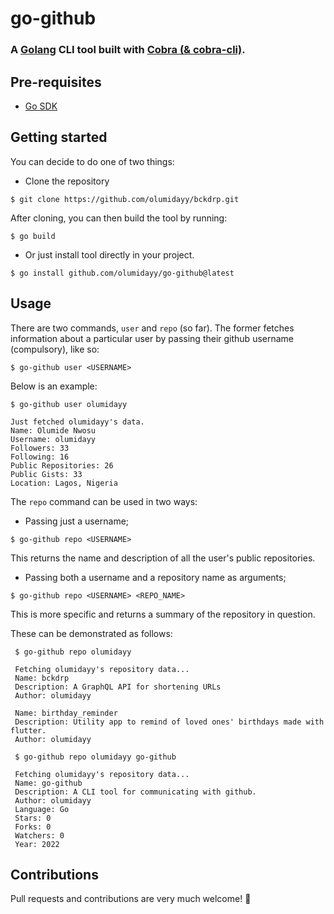 # go-github

### A [Golang](https://go.dev/) CLI tool built with [Cobra (& cobra-cli)](https://github.com/spf13/cobra).

## Pre-requisites
- [Go SDK](https://go.dev/dl/)


## Getting started

You can decide to do one of two things:

- Clone the repository
```
$ git clone https://github.com/olumidayy/bckdrp.git
```
 After cloning, you can then build the tool by running:
 ```
 $ go build
 ```
- Or just install tool directly in your project.
```
$ go install github.com/olumidayy/go-github@latest
```



## Usage
There are two commands, `user` and `repo` (so far). The former fetches information about a particular user by passing their github username (compulsory), like so:

```
$ go-github user <USERNAME>
```
Below is an example:
```
$ go-github user olumidayy

Just fetched olumidayy's data.
Name: Olumide Nwosu
Username: olumidayy
Followers: 33
Following: 16
Public Repositories: 26
Public Gists: 33
Location: Lagos, Nigeria
```

The `repo` command can be used in two ways:
 - Passing just a username;
 ```
 $ go-github repo <USERNAME>
 ```
 This returns the name and description of all the user's public repositories.
 - Passing both a username and a repository name as arguments;
 ```
 $ go-github repo <USERNAME> <REPO_NAME>
 ```
 This is more specific and returns a summary of the repository in question.
 
These can be demonstrated as follows:
```
 $ go-github repo olumidayy

 Fetching olumidayy's repository data...
 Name: bckdrp
 Description: A GraphQL API for shortening URLs
 Author: olumidayy

 Name: birthday_reminder
 Description: Utility app to remind of loved ones' birthdays made with flutter.
 Author: olumidayy
```

```
 $ go-github repo olumidayy go-github

 Fetching olumidayy's repository data...
 Name: go-github
 Description: A CLI tool for communicating with github.
 Author: olumidayy
 Language: Go
 Stars: 0
 Forks: 0
 Watchers: 0
 Year: 2022
```

## Contributions
 Pull requests and contributions are very much welcome! 💙
 
 
